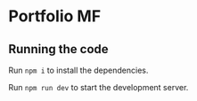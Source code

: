 
  # Portfolio MF

  ## Running the code

  Run `npm i` to install the dependencies.

  Run `npm run dev` to start the development server.
  
